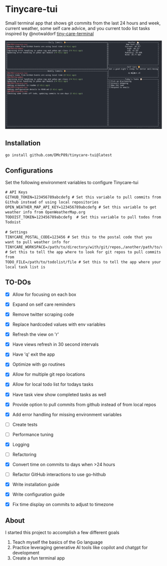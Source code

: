 # Tinycare-tui

Small terminal app that shows git commits from the last 24 hours and week, current weather, some self care advice, and you current todo list tasks
inspired by @notwaldorf [tiny-care-terminal](https://github.com/notwaldorf/tiny-care-terminal)

![screenshot](image.png)

## Installation
```
go install github.com/DMcP89/tinycare-tui@latest
```

## Configurations
Set the following environment variables to configure Tinycare-tui
```
# API Keys
GITHUB_TOKEN=123456789abcdefg # Set this variable to pull commits from Github instead of using local repositories
OPEN_WEATHER_MAP_API_KEY=123456789abcdefg # Set this variable to get weather info from OpenWeatherMap.org
TODOIST_TOKEN=123456789abcdefg  # Set this variable to pull todos from Todoist

# Settings
TINYCARE_POSTAL_CODE=123456 # Set this to the postal code that you want to pull weather info for
TINYCARE_WORKSPACE=/path/to/directory/with/git/repos,/another/path/to/repos # Set this to tell the app where to look for git repos to pull commits from
TODO_FILE=/path/to/todolist/file # Set this to tell the app where your local task list is
```


## TO-DOs
- [x] Allow for focusing on each box
- [x] Expand on self care reminders
- [x] Remove twitter scraping code
- [x] Replace hardcoded values with env variables
- [x] Refresh the view on 'r'
- [x] Have views refresh in 30 second intervals
- [x] Have 'q' exit the app
- [x] Optimize with go routines
- [x] Allow for multiple git repo locations
- [x] Allow for local todo list for todays tasks
- [x] Have task view show completed tasks as well
- [x] Provide option to pull commits from github instead of from local repos
- [x] Add error handling for missing environment variables
- [ ] Create tests
- [ ] Performance tuning
- [x] Logging
- [ ] Refactoring
- [x] Convert time on commits to days when >24 hours
- [ ] Refactor GitHub interactions to use go-hithub
- [x] Write installation guide
- [x] Write configuration guide
- [x] Fix time display on commits to adjust to timezone


## About
I started this project to accomplish a few different goals
1. Teach myself the basics of the Go language
2. Practice leveraging generative AI tools like copilot and chatgpt for development
3. Create a fun terminal app
